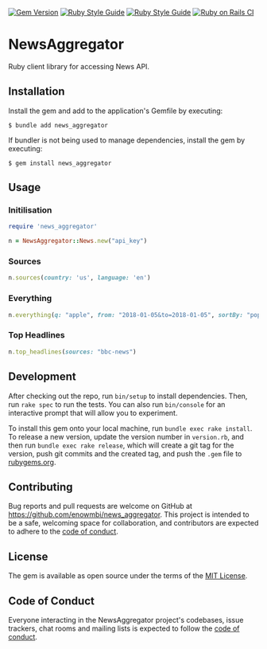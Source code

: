 [![Gem Version](https://badge.fury.io/rb/news_aggregator.svg)](https://badge.fury.io/rb/news_aggregator)
[![Ruby Style Guide](https://img.shields.io/badge/code_style-rubocop-brightgreen.svg)](https://github.com/rubocop/rubocop)
[![Ruby Style Guide](https://img.shields.io/badge/code_style-community-brightgreen.svg)](https://rubystyle.guide)
[![Ruby on Rails CI](https://github.com/enowmbi/news_aggregator_ruby/actions/workflows/ruby.yml/badge.svg)](https://github.com/enowmbi/news_aggregator_ruby/actions/workflows/ruby.yml)

# NewsAggregator
Ruby client library for accessing News API.

## Installation

Install the gem and add to the application's Gemfile by executing:

    $ bundle add news_aggregator

If bundler is not being used to manage dependencies, install the gem by executing:

    $ gem install news_aggregator

## Usage

### Initilisation

```ruby
require 'news_aggregator'

n = NewsAggregator::News.new("api_key")
```

### Sources

```ruby
n.sources(country: 'us', language: 'en')
```

### Everything

```ruby
n.everything(q: "apple", from: "2018-01-05&to=2018-01-05", sortBy: "popularity")
```

### Top Headlines

```ruby
n.top_headlines(sources: "bbc-news")
```

## Development

After checking out the repo, run `bin/setup` to install dependencies. Then, run `rake spec` to run the tests. You can also run `bin/console` for an interactive prompt that will allow you to experiment.

To install this gem onto your local machine, run `bundle exec rake install`. To release a new version, update the version number in `version.rb`, and then run `bundle exec rake release`, which will create a git tag for the version, push git commits and the created tag, and push the `.gem` file to [rubygems.org](https://rubygems.org).

## Contributing

Bug reports and pull requests are welcome on GitHub at https://github.com/enowmbi/news_aggregator. This project is intended to be a safe, welcoming space for collaboration, and contributors are expected to adhere to the [code of conduct](https://github.com/[USERNAME]/news_aggregator/blob/master/CODE_OF_CONDUCT.md).

## License

The gem is available as open source under the terms of the [MIT License](https://opensource.org/licenses/MIT).

## Code of Conduct

Everyone interacting in the NewsAggregator project's codebases, issue trackers, chat rooms and mailing lists is expected to follow the [code of conduct](https://github.com/[USERNAME]/news_aggregator/blob/master/CODE_OF_CONDUCT.md).
